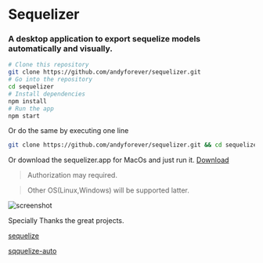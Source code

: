 # Sequelizer

### A desktop application to export sequelize models automatically and visually.


```bash
# Clone this repository
git clone https://github.com/andyforever/sequelizer.git
# Go into the repository
cd sequelizer
# Install dependencies
npm install
# Run the app
npm start
```

Or do the same by executing one line
```bash
git clone https://github.com/andyforever/sequelizer.git && cd sequelizer && npm install && npm start
```

Or download the sequelizer.app for MacOs and just run it. [Download](https://github.com/andyforever/sequelizer/releases/download/v0.0.3/sequelizer.zip)

> Authorization may required. 

> Other OS(Linux,Windows) will be supported latter.

![screenshot](https://gw.alicdn.com/tps/TB1ZWLGPXXXXXcoXFXXXXXXXXXX-1720-1160.png)

Specially Thanks the great projects.

[sequelize](https://github.com/sequelize/sequelize)

[sqquelize-auto](https://github.com/sequelize/sequelize-auto)
